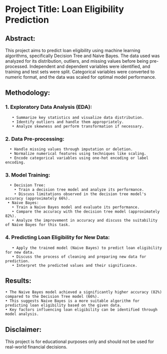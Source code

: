 # Project Title: Loan Eligibility Prediction

## Abstract:
This project aims to predict loan eligibility using machine learning algorithms, specifically Decision Tree and Naive Bayes. The data used was analyzed for its distribution, outliers, and missing values before being pre-processed. Independent and dependent variables were identified, and training and test sets were split. Categorical variables were converted to numeric format, and the data was scaled for optimal model performance.

## Methodology:
### 1. Exploratory Data Analysis (EDA):
       • Summarize key statistics and visualize data distribution.
       • Identify outliers and handle them appropriately.
       • Analyze skewness and perform transformation if necessary.
### 2. Data Pre-processing:
      • Handle missing values through imputation or deletion.
      • Normalize numerical features using techniques like scaling.
      • Encode categorical variables using one-hot encoding or label encoding.
### 3. Model Training:
      • Decision Tree:
        ‣ Train a decision tree model and analyze its performance.
        ‣ Discuss limitations observed in the decision tree model's accuracy (approximately 66%).
     • Naive Bayes:
       ‣ Train a Naive Bayes model and evaluate its performance.
       ‣ Compare the accuracy with the decision tree model (approximately 82%).
       ‣ Analyze the improvement in accuracy and discuss the suitability of Naive Bayes for this task.
### 4. Predicting Loan Eligibility for New Data:
       • Apply the trained model (Naive Bayes) to predict loan eligibility for new data.
       • Discuss the process of cleaning and preparing new data for prediction.
       • Interpret the predicted values and their significance.
       
## Results:
    • The Naive Bayes model achieved a significantly higher accuracy (82%) compared to the Decision Tree model (66%).
    • This suggests Naive Bayes is a more suitable algorithm for predicting loan eligibility based on the given data.
    • Key factors influencing loan eligibility can be identified through model analysis.

## Disclaimer:
This project is for educational purposes only and should not be used for real-world financial decisions.
